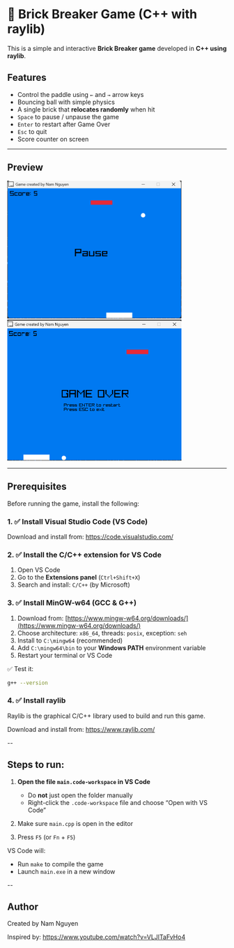 # 🧱 Brick Breaker Game (C++ with raylib)

This is a simple and interactive **Brick Breaker game** developed in **C++ using raylib**.

## Features

- Control the paddle using `←` and `→` arrow keys
- Bouncing ball with simple physics
- A single brick that **relocates randomly** when hit
- `Space` to pause / unpause the game
- `Enter` to restart after Game Over
- `Esc` to quit
- Score counter on screen

---

## Preview

<p align="left">
  <img src="brick.png" alt="Brick Game" width="400"/>
  <img src="game_over.png" alt="Game Over" width="400"/>
</p>

---

## Prerequisites

Before running the game, install the following:

### 1. ✅ Install **Visual Studio Code (VS Code)**

Download and install from: https://code.visualstudio.com/

### 2. ✅ Install the **C/C++ extension** for VS Code

1. Open VS Code
2. Go to the **Extensions panel** (`Ctrl+Shift+X`)
3. Search and install: `C/C++` (by Microsoft)

### 3. ✅ Install **MinGW-w64** (GCC & G++)

1. Download from: [https://www.mingw-w64.org/downloads/](https://www.mingw-w64.org/downloads/)
2. Choose architecture: `x86_64`, threads: `posix`, exception: `seh`
3. Install to `C:\mingw64` (recommended)
4. Add `C:\mingw64\bin` to your **Windows PATH** environment variable
5. Restart your terminal or VS Code

✅ Test it:
```bash
g++ --version
```
### 4. ✅ Install raylib 

Raylib is the graphical C/C++ library used to build and run this game.

Download and install from: https://www.raylib.com/

-- 

## Steps to run:

1. **Open the file `main.code-workspace` in VS Code**
   - Do **not** just open the folder manually
   - Right-click the `.code-workspace` file and choose “Open with VS Code”

2. Make sure `main.cpp` is open in the editor

3. Press `F5` (or `Fn` + `F5`)

VS Code will:
- Run `make` to compile the game
- Launch `main.exe` in a new window

--

## Author
Created by Nam Nguyen

Inspired by: https://www.youtube.com/watch?v=VLJlTaFvHo4
